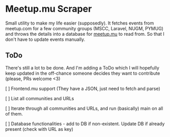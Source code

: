 # Meetup.mu Scraper

Small utility to make my life easier (supposedly). It fetches events from meetup.com for a few community groups (MSCC, Laravel, NUGM, PYMUG) and throws the details into a database for [meetup.mu](https://meetup.mu) to read from.
So that I don't have to update events manually.




## ToDo

There's still a lot to be done. And I'm adding a ToDo which I will hopefully keep updated in the off-chance someone decides they want to contribute (please, PRs welcome <3)

[ ] Frontend.mu support (They have a JSON, just need to fetch and parse)

[ ] List all communities and URLs

[ ] Iterate through all communities and URLs, and run (basically) main on all of them.

[ ] Database functionalities - add to DB if non-existent. Update DB if already present (check with URL as key)
